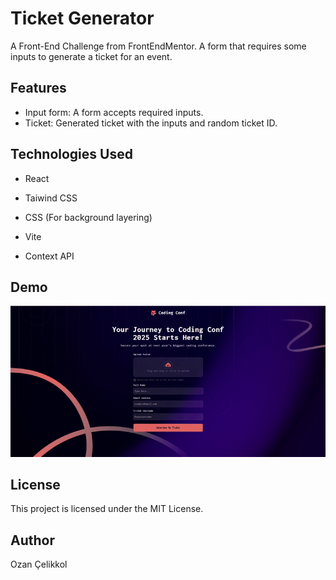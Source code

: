 # Ticket Generator

A Front-End Challenge from FrontEndMentor. A form that requires some inputs to generate a ticket for an event.

## Features

* Input form: A form accepts required inputs.
* Ticket: Generated ticket with the inputs and random ticket ID.

## Technologies Used

* React

* Taiwind CSS

* CSS (For background layering)

* Vite

* Context API

## Demo

![Demo GIF](./src/assets/demo/ticket-generator.gif)

## License

This project is licensed under the MIT License.

## Author

Ozan Çelikkol
